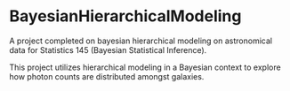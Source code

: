 BayesianHierarchicalModeling
============================

A project completed on bayesian hierarchical modeling on astronomical data for Statistics 145 (Bayesian Statistical Inference).

This project utilizes hierarchical modeling in a Bayesian context to explore how photon counts are distributed amongst galaxies.

